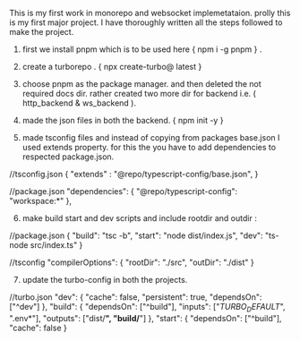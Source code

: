 This is my first work in monorepo and websocket implemetataion. prolly this is my first major project. I have thoroughly written all the steps followed to make the project.

1. first we install pnpm which is to be used here { npm i -g pnpm } .

2. create a turborepo . { npx create-turbo@ latest }

3. choose pnpm as the package manager. and then deleted the not required docs dir. rather created two more dir for backend i.e. ( http_backend & ws_backend ).

4. made the json files in both the backend. { npm init -y }

5. made tsconfig files and instead of copying from packages base.json I used extends property. for this the you have to add dependencies to respected package.json.

//tsconfig.json
{
    "extends" : "@repo/typescript-config/base.json",
}

//package.json
"dependencies": {
    "@repo/typescript-config": "workspace:*" 
  },

<!-- make sure to pnpm i and click on the hyperlink to check. -->

6. make build start and dev scripts and include rootdir and outdir :

//package.json
{
  "build": "tsc -b",
    "start": "node dist/index.js",
    "dev": "ts-node src/index.ts"
}

//tsconfig
"compilerOptions": {
        "rootDir": "./src",
        "outDir": "./dist"
    }

7. update the turbo-config in both the projects.

//turbo.json
"dev": {
      "cache": false,
      "persistent": true,
      "dependsOn": ["^dev"]
    },
    "build": {
      "dependsOn": ["^build"],
      "inputs": ["$TURBO_DEFAULT$", ".env*"],
      "outputs": ["dist/**", "build/**"]
    },
    "start": {
      "dependsOn": ["^build"],
      "cache": false
    }